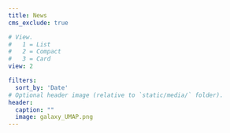 ```yaml
---
title: News
cms_exclude: true

# View.
#   1 = List
#   2 = Compact
#   3 = Card
view: 2

filters:
  sort_by: 'Date'
# Optional header image (relative to `static/media/` folder).
header:
  caption: ""
  image: galaxy_UMAP.png
---
```

